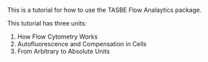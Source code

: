 This is a tutorial for how to use the TASBE Flow Analaytics package.

This tutorial has three units:
1. How Flow Cytometry Works
2. Autofluorescence and Compensation in Cells
3. From Arbitrary to Absolute Units
